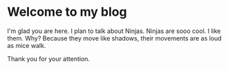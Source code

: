 # Welcome to my blog

I'm glad you are here. I plan to talk about Ninjas. Ninjas are sooo cool. I like them. Why? Because they move like shadows, their movements are as loud as mice walk. 

Thank you for your attention. 
